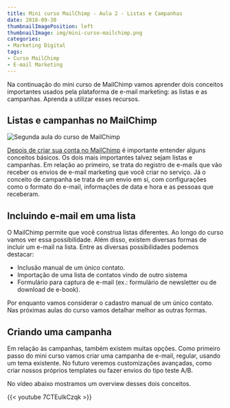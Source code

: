 ```yaml
---
title: Mini curso MailChimp - Aula 2 - Listas e Campanhas
date: 2018-09-30
thumbnailImagePosition: left
thumbnailImage: img/mini-curso-mailchimp.png
categories:
- Marketing Digital
tags:
- Curso MailChimp
- E-mail Marketing
---
```


Na continuação do mini curso de MailChimp vamos aprender dois conceitos importantes usados pela plataforma de e-mail marketing: as listas e as campanhas. Aprenda a utilizar esses recursos.

<!--more-->

## Listas e campanhas no MailChimp

![Segunda aula do curso de MailChimp](../../img/mini-curso-mailchimp.png "Mini curso de MailChimp")

[Depois de criar sua conta no MailChimp](../mini-curso-mailchimp-aula-1-criacao-de-conta) é importante entender alguns conceitos básicos. Os dois mais importantes talvez sejam listas e campanhas. Em relação ao primeiro, se trata do registro de e-mails que vão receber os envios de e-mail marketing que você criar no serviço. Já o conceito de campanha se trata de um envio em si, com configurações como o formato do e-mail, informações de data e hora e as pessoas que receberam.

## Incluindo e-mail em uma lista

O MailChimp permite que você construa listas diferentes. Ao longo do curso vamos ver essa possibilidade. Além disso, existem diversas formas de incluir um e-mail na lista. Entre as diversas possibilidades podemos destacar:

- Inclusão manual de um único contato.
- Importação de uma lista de contatos vindo de outro sistema
- Formulário para captura de e-mail (ex.: formulário de newsletter ou de download de e-book).

Por enquanto vamos considerar o cadastro manual de um único contato. Nas próximas aulas do curso vamos detalhar melhor as outras formas.

## Criando uma campanha

Em relação às campanhas, também existem muitas opções. Como primeiro passo do mini curso vamos criar uma campanha de e-mail, regular, usando um tema existente. No futuro veremos customizações avançadas, como criar nossos próprios templates ou fazer envios do tipo teste A/B.

No vídeo abaixo mostramos um overview desses dois conceitos.

{{< youtube 7CTEulkCzqk >}}
